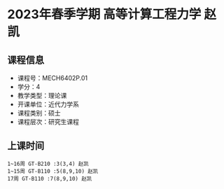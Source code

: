 # 2023年春季学期 高等计算工程力学 赵凯






## 课程信息

- 课程号：MECH6402P.01
- 学分：4
- 教学类型：理论课
- 开课单位：近代力学系
- 课程类别：硕士
- 课程层次：研究生课程

## 上课时间

```
1~16周 GT-B210 :3(3,4) 赵凯
1~15周 GT-B110 :5(8,9,10) 赵凯
17周 GT-B110 :7(8,9,10) 赵凯
```

